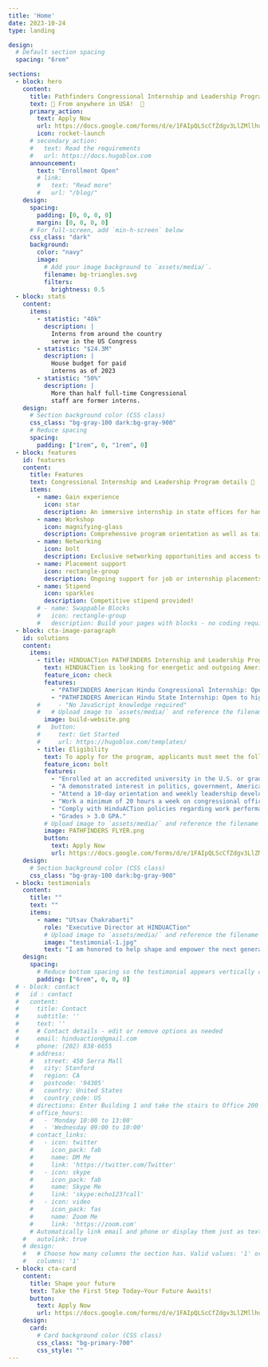 ```yaml
---
title: 'Home'
date: 2023-10-24
type: landing

design:
  # Default section spacing
  spacing: "6rem"

sections:
  - block: hero
    content:
      title: Pathfinders Congressional Internship and Leadership Program
      text: 🧱 From anywhere in USA!  🧱
      primary_action:
        text: Apply Now
        url: https://docs.google.com/forms/d/e/1FAIpQLScCfZdgv3LlZMllhuZBjm7lM0TCObyZYAFny9S90d0StL0AOw/viewform?usp=header/
        icon: rocket-launch
      # secondary_action:
      #   text: Read the requirements
      #   url: https://docs.hugoblox.com
      announcement:
        text: "Enrollment Open"
        # link:
        #   text: "Read more"
        #   url: "/blog/"
    design:
      spacing:
        padding: [0, 0, 0, 0]
        margin: [0, 0, 0, 0]
      # For full-screen, add `min-h-screen` below
      css_class: "dark"
      background:
        color: "navy"
        image:
          # Add your image background to `assets/media/`.
          filename: bg-triangles.svg
          filters:
            brightness: 0.5
  - block: stats
    content:
      items:
        - statistic: "40k"
          description: |
            Interns from around the country  
            serve in the US Congress
        - statistic: "$24.3M"
          description: |
            House budget for paid  
            interns as of 2023
        - statistic: "50%"
          description: |
            More than half full-time Congressional  
            staff are former interns.
    design:
      # Section background color (CSS class)
      css_class: "bg-gray-100 dark:bg-gray-900"
      # Reduce spacing
      spacing:
        padding: ["1rem", 0, "1rem", 0]
  - block: features
    id: features
    content:
      title: Features
      text: Congressional Internship and Leadership Program details 🧱
      items:
        - name: Gain experience
          icon: star
          description: An immersive internship in state offices for hands-on experience and connecting with high-level policymakers and insiders.
        - name: Workshop
          icon: magnifying-glass
          description: Comprehensive program orientation as well as tailored professional development workshops on leadership and policy.
        - name: Networking
          icon: bolt
          description: Exclusive networking opportunities and access to mentorship throughout the program.
        - name: Placement support
          icon: rectangle-group
          description: Ongoing support for job or internship placements after program completion.
        - name: Stipend
          icon: sparkles
          description: Competitive stipend provided!
        # - name: Swappable Blocks
        #   icon: rectangle-group
        #   description: Build your pages with blocks - no coding required!
  - block: cta-image-paragraph
    id: solutions
    content:
      items:
        - title: HINDUACTion PATHFINDERS Internship and Leadership Programs
          text: HINDUACTion is looking for energetic and outgoing American Hindu high school or college students. We offer two distinct internship opportunities for students to develop leadership skills, gain experience, and engage with their communities
          feature_icon: check
          features:
            - "PATHFINDERS American Hindu Congressional Internship: Open to undergraduates, and graduate students of any major"
            - "PATHFINDERS American Hindu State Internship: Open to high school students"
        #     - "No JavaScript knowledge required"
        #   # Upload image to `assets/media/` and reference the filename here
          image: build-website.png
        #   button:
        #     text: Get Started
        #     url: https://hugoblox.com/templates/
        - title: Eligibility
          text: To apply for the program, applicants must meet the following eligibility criteria
          feature_icon: bolt
          features:
            - "Enrolled at an accredited university in the U.S. or graduated within the last year."
            - "A demonstrated interest in politics, government, American Hindu history, or related fields."
            - "Attend a 10-day orientation and weekly leadership development sessions."
            - "Work a minimum of 20 hours a week on congressional office assignments."
            - "Comply with HinduACTion policies regarding work performance and personal conduct."
            - "Grades > 3.0 GPA."
          # Upload image to `assets/media/` and reference the filename here
          image: PATHFINDERS FLYER.png
          button:
            text: Apply Now
            url: https://docs.google.com/forms/d/e/1FAIpQLScCfZdgv3LlZMllhuZBjm7lM0TCObyZYAFny9S90d0StL0AOw/viewform?usp=header/
    design:
      # Section background color (CSS class)
      css_class: "bg-gray-100 dark:bg-gray-900"
  - block: testimonials
    content:
      title: ""
      text: ""
      items:
        - name: "Utsav Chakrabarti"
          role: "Executive Director at HINDUACTion"
          # Upload image to `assets/media/` and reference the filename here
          image: "testimonial-1.jpg"
          text: "I am honored to help shape and empower the next generation of leaders in our community."
    design:
      spacing:
        # Reduce bottom spacing so the testimonial appears vertically centered between sections
        padding: ["6rem", 0, 0, 0]
  # - block: contact
  #   id : contact
  #   content:
  #     title: Contact
  #     subtitle: ''
  #     text: ''
  #     # Contact details - edit or remove options as needed
  #     email: hinduaction@gmail.com
  #     phone: (202) 838-6655
      # address:
      #   street: 450 Serra Mall
      #   city: Stanford
      #   region: CA
      #   postcode: '94305'
      #   country: United States
      #   country_code: US
      # directions: Enter Building 1 and take the stairs to Office 200 on Floor 2
      # office_hours:
      #   - 'Monday 10:00 to 13:00'
      #   - 'Wednesday 09:00 to 10:00'
      # contact_links:
      #   - icon: twitter
      #     icon_pack: fab
      #     name: DM Me
      #     link: 'https://twitter.com/Twitter'
      #   - icon: skype
      #     icon_pack: fab
      #     name: Skype Me
      #     link: 'skype:echo123?call'
      #   - icon: video
      #     icon_pack: fas
      #     name: Zoom Me
      #     link: 'https://zoom.com'
      # Automatically link email and phone or display them just as text?
    #   autolink: true
    # design:
    #   # Choose how many columns the section has. Valid values: '1' or '2'.
    #   columns: '1'
  - block: cta-card
    content:
      title: Shape your future
      text: Take the First Step Today—Your Future Awaits!
      button:
        text: Apply Now
        url: https://docs.google.com/forms/d/e/1FAIpQLScCfZdgv3LlZMllhuZBjm7lM0TCObyZYAFny9S90d0StL0AOw/viewform?usp=header/
    design:
      card:
        # Card background color (CSS class)
        css_class: "bg-primary-700"
        css_style: ""
---
```

